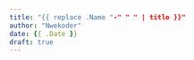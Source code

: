 ```yaml
---
title: "{{ replace .Name "-" " " | title }}"
author: "Nwekoder"
date: {{ .Date }}
draft: true
---
```


